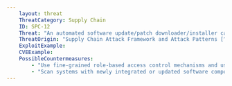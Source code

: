 ```yaml
---
    layout: threat
    ThreatCategory: Supply Chain
    ID: SPC-12
    Threat: "An automated software update/patch downloader/installer can be corrupted to download malicious code and apply it to systems being sustained."
    ThreatOrigin: "Supply Chain Attack Framework and Attack Patterns [^142]"
    ExploitExample:
    CVEExample:
    PossibleCountermeasures:
        - "Use fine-grained role-based access control mechanisms and user/service roles that reduce the potential that malicious installation or upgrade packages can introduce malware outside of files and directories allocated to the associated software"
        - "Scan systems with newly integrated or updated software components for indicators of compromise prior to production use"
---
```

